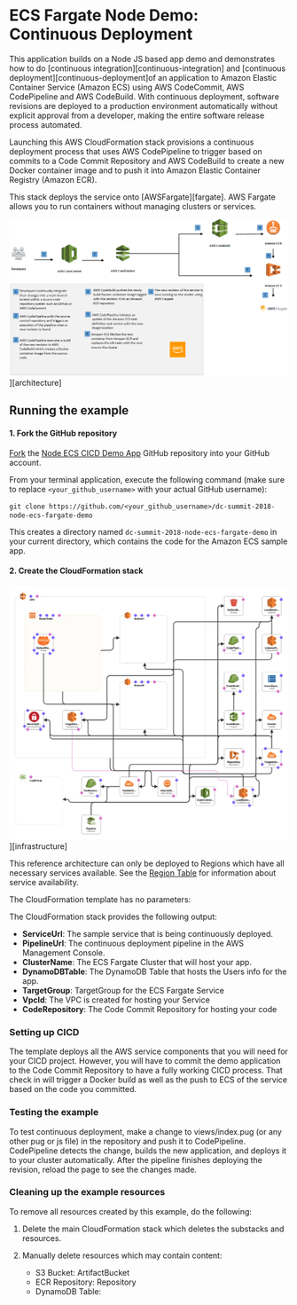 # ECS Fargate Node Demo: Continuous Deployment

This application builds on a Node JS based app demo and demonstrates how to do
[continuous integration][continuous-integration] and 
[continuous deployment][continuous-deployment]of an application to Amazon
Elastic Container Service (Amazon ECS) using AWS CodeCommit, AWS CodePipeline and AWS
CodeBuild. With continuous deployment, software revisions are deployed to a
production environment automatically without explicit approval from a developer,
making the entire software release process automated.

Launching this AWS CloudFormation stack provisions a continuous deployment
process that uses AWS CodePipeline to trigger based on commits to a Code Commit 
Repository and AWS CodeBuild to create a new Docker container image and to push it
into Amazon Elastic Container Registry (Amazon ECR).

This stack deploys the service onto [AWSFargate][fargate]. AWS Fargate allows 
you to run containers without managing clusters or services. 

![](images/architecture.png)][architecture]

## Running the example

#### 1. Fork the GitHub repository

[Fork](https://help.github.com/articles/fork-a-repo/) the [Node ECS CICD Demo App](https://github.com/dc-summit-2018-node-ecs-fargate-demo) GitHub repository into
your GitHub account.

From your terminal application, execute the following command (make sure to
replace `<your_github_username>` with your actual GitHub username):

```console
git clone https://github.com/<your_github_username>/dc-summit-2018-node-ecs-fargate-demo
```

This creates a directory named `dc-summit-2018-node-ecs-fargate-demo` in your current
directory, which contains the code for the Amazon ECS sample app.

#### 2. Create the CloudFormation stack

[us-east-1]: https://console.aws.amazon.com/cloudformation/home?region=us-east-1#/stacks/create/review?stackName=CICD-Demo&templateURL=https://s3.amazonaws.com/awshenry.com/cf-template.yml

![](images/infrastructure.png)][infrastructure]

This reference architecture can only be deployed to Regions which have all
necessary services available. See the [Region
Table](https://aws.amazon.com/about-aws/global-infrastructure/regional-product-services/)
for information about service availability.

The CloudFormation template has no parameters:

The CloudFormation stack provides the following output:

- **ServiceUrl**: The sample service that is being continuously deployed.
- **PipelineUrl**: The continuous deployment pipeline in the AWS Management
  Console.
- **ClusterName**: The ECS Fargate Cluster that will host your app.
- **DynamoDBTable**: The DynamoDB Table that hosts the Users info for the app.
- **TargetGroup**: TargetGroup for the ECS Fargate Service
- **VpcId**: The VPC is created for hosting your Service
- **CodeRepository**: The Code Commit Repository for hosting your code

### Setting up CICD

The template deploys all the AWS service components that you will need for your
CICD project.  However, you will have to commit the demo application to the 
Code Commit Repository to have a fully working CICD process.  That check in
will trigger a Docker build as well as the push to ECS of the service based on
the code you committed.

### Testing the example

To test continuous deployment, make a change to views/index.pug (or any other pug or js file) in the
repository and push it to CodePipeline. CodePipeline detects
the change, builds the new application, and deploys it to your cluster
automatically. After the pipeline finishes deploying the revision, reload the
page to see the changes made.

### Cleaning up the example resources

To remove all resources created by this example, do the following:

1. Delete the main CloudFormation stack which deletes the substacks and resources.
1. Manually delete resources which may contain content:

    - S3 Bucket: ArtifactBucket
    - ECR Repository: Repository
	- DynamoDB Table:  

